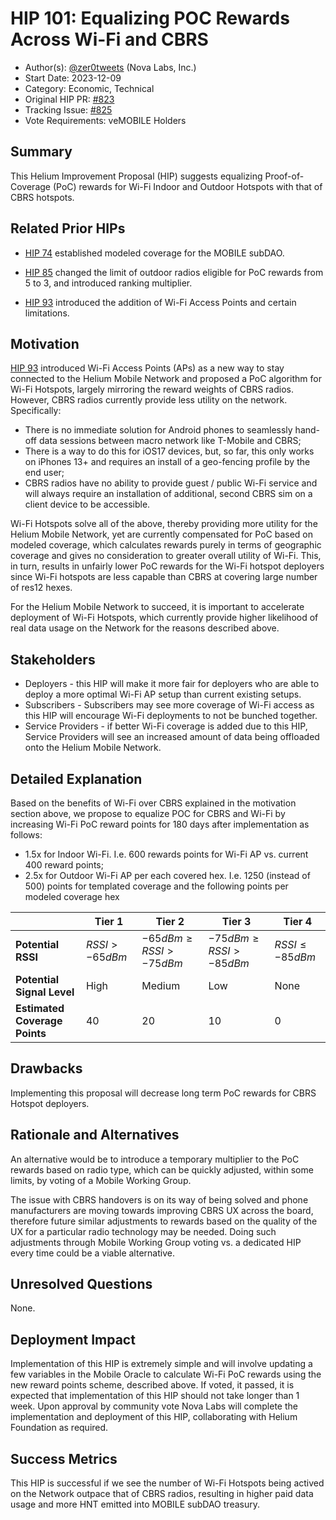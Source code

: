 # HIP 101: Equalizing POC Rewards Across Wi-Fi and CBRS 

- Author(s): [@zer0tweets](https://github.com/zer0tweets) (Nova Labs, Inc.)
- Start Date: 2023-12-09
- Category: Economic, Technical
- Original HIP PR: [#823](https://github.com/helium/HIP/pull/823)
- Tracking Issue: [#825](https://github.com/helium/HIP/issues/825)
- Vote Requirements: veMOBILE Holders

## Summary

This Helium Improvement Proposal (HIP) suggests equalizing Proof-of-Coverage (PoC) rewards for Wi-Fi Indoor and Outdoor Hotspots with that of CBRS hotspots.  

## Related Prior HIPs

* [HIP 74](0074-mobile-poc-modeled-coverage-rewards.md) established modeled coverage for the MOBILE subDAO.

* [HIP 85](0085-mobile-hex-coverage-limit.md) changed the limit of outdoor radios eligible for PoC rewards from 5 to 3, and introduced ranking multiplier.

* [HIP 93](0093-addition-of-wifi-aps-to-mobile-subdao.md) introduced the addition of Wi-Fi Access Points and certain limitations.

## Motivation

[HIP 93](0093-addition-of-wifi-aps-to-mobile-subdao.md) introduced Wi-Fi Access Points (APs) as a new way to stay connected to the Helium Mobile Network and proposed a PoC algorithm for Wi-Fi Hotspots, largely mirroring the reward weights of CBRS radios. However, CBRS radios currently provide less utility on the network. Specifically:
- There is no immediate solution for Android phones to seamlessly hand-off data sessions between macro network like T-Mobile and CBRS; 
- There is a way to do this for iOS17 devices, but, so far, this only works on iPhones 13+ and requires an install of a geo-fencing profile by the end user;
- CBRS radios have no ability to provide guest / public Wi-Fi service and will always require an installation of additional, second CBRS sim on a client device to be accessible.

Wi-Fi Hotspots solve all of the above, thereby providing more utility for the Helium Mobile Network, yet are currently compensated for PoC based on modeled coverage, which calculates rewards purely in terms of geographic coverage and gives no consideration to greater overall utility of Wi-Fi. This, in turn, results in unfairly lower PoC rewards for the Wi-Fi hotspot deployers since Wi-Fi hotspots are less capable than CBRS at covering large number of res12 hexes.

For the Helium Mobile Network to succeed, it is important to accelerate deployment of Wi-Fi Hotspots, which currently provide higher likelihood of real data usage on the Network for the reasons described above. 


## Stakeholders

- Deployers - this HIP will make it more fair for deployers who are able to deploy a more optimal Wi-Fi AP setup than current existing setups. 
- Subscribers - Subscribers may see more coverage of Wi-Fi access as this HIP will encourage Wi-Fi deployments to not be bunched together. 
- Service Providers - if better Wi-Fi coverage is added due to this HIP, Service Providers will see an increased amount of data being offloaded onto the Helium Mobile Network.

## Detailed Explanation

Based on the benefits of Wi-Fi over CBRS explained in the motivation section above, we propose to equalize POC for CBRS and Wi-Fi by increasing Wi-Fi PoC reward points for 180 days after implementation as follows:

- 1.5x for Indoor Wi-Fi. I.e. 600 rewards points for Wi-Fi AP vs. current 400 reward points; 
- 2.5x for Outdoor Wi-Fi AP per each covered hex. I.e. 1250 (instead of 500) points for templated coverage and the following points per modeled coverage hex


|                               | Tier 1           | Tier 2                        | Tier 3                       | Tier 4              |
| ----------------------------- | ---------------- | ----------------------------- | ---------------------------- | ------------------- |
| **Potential RSSI**            | $RSSI > -65 dBm$ | $-65 dBm \ge RSSI > -75 dBm$  | $-75 dBm \ge RSSI > -85 dBm$ | $RSSI \le -85 dBm$  |
| **Potential Signal Level**    | High             | Medium                        | Low                          | None                |
| **Estimated Coverage Points** | 40               | 20                            | 10                           | 0                   |

## Drawbacks

Implementing this proposal will decrease long term PoC rewards for CBRS Hotspot deployers.

## Rationale and Alternatives

An alternative would be to introduce a temporary multiplier to the PoC rewards based on radio type, which can be quickly adjusted, within some limits, by voting of a Mobile Working Group. 

The issue with CBRS handovers is on its way of being solved and phone manufacturers are moving towards improving CBRS UX across the board, therefore future similar adjustments to rewards based on the quality of the UX for a particular radio technology may be needed. Doing such adjustments through Mobile Working Group voting vs. a dedicated HIP every time could be a viable alternative.

## Unresolved Questions

None.

## Deployment Impact

Implementation of this HIP is extremely simple and will involve updating a few variables in the Mobile Oracle to calculate Wi-Fi PoC rewards using the new reward points scheme, described above. If voted, it passed, it is expected that implementation of this HIP should not take longer than 1 week. Upon approval by community vote Nova Labs will complete the implementation and deployment of this HIP, collaborating with Helium Foundation as required. 

## Success Metrics

This HIP is successful if we see the number of Wi-Fi Hotspots being actived on the Network outpace that of CBRS radios, resulting in higher paid data usage and more HNT emitted into MOBILE subDAO treasury. 
